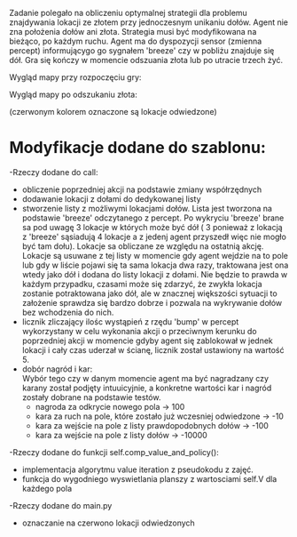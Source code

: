 
Zadanie polegało na obliczeniu optymalnej strategii dla problemu znajdywania lokacji ze złotem przy jednoczesnym unikaniu dołów. Agent nie zna położenia dołów ani złota. Strategia musi być modyfikowana na bieżąco, po każdym ruchu. Agent ma do dyspozycji sensor (zmienna percept) informującygo go sygnałem 'breeze' czy w pobliżu znajduje się dół. Gra się kończy w momencie odszuania złota lub po utracie trzech żyć.

Wygląd mapy przy rozpoczęciu gry:



Wygląd mapy po odszukaniu złota:


(czerwonym kolorem oznaczone są lokacje odwiedzone)

# Modyfikacje dodane do szablonu:
-Rzeczy dodane do call:
* obliczenie poprzedniej akcji na podstawie zmiany współrzędnych
* dodawanie lokacji z dołami do dedykowanej listy
* stworzenie listy z możliwymi lokacjami dołów. Lista jest tworzona na podstawie 'breeze' odczytanego z percept. Po wykryciu 'breeze' brane sa pod uwagę 3 lokacje w których może być dół ( 3 ponieważ z lokacją z 'breeze' sąsiadują 4 lokacje a z jedenj agent przyszedł więc nie mogło być tam dołu). Lokacje sa obliczane ze względu na ostatnią akcję. Lokacje są usuwane z tej listy w momencie gdy agent wejdzie na to pole lub gdy w liście pojawi się ta sama lokacja dwa razy, traktowana jest ona wtedy jako dół i dodana do listy lokacji z dołami. Nie będzie to prawda w każdym przypadku, czasami może się zdarzyć, że zwykła lokacja zostanie potraktowana jako dół, ale w znacznej większości sytuacji to założenie sprawdza się bardzo dobrze i pozwala na wykrywanie dołów bez wchodzenia do nich.
* licznik zliczający ilośc wystąpień z rzędu 'bump' w percept wykorzystany w celu wykonania akcji o przeciwnym kerunku do poprzedniej akcji w momencie gdyby agent się zablokował w jednek lokacji i cały czas uderzał w ścianę, licznik został ustawiony na wartość 5.
* dobór nagród i kar:  
 Wybór tego czy w danym momencie agent ma być nagradzany czy karany został podjęty intuuicyjnie, a konkretne wartości kar i nagród zostały dobrane na podstawie testów.
  * nagroda za odkrycie nowego pola -> 100
  * kara za ruch na pole, które zostało już wczesniej odwiedzone -> -10
  * kara za wejście na pole z listy prawdopodobnych dołów -> -100
  * kara za wejście na pole z listy dołów -> -10000

-Rzeczy dodane do funkcji self.comp_value_and_policy():
* implementacja algorytmu value iteration z pseudokodu z zajęć.
* funkcja do wygodniego wyswietlania planszy z wartosciami self.V dla każdego pola

-Rzeczy dodane do main.py
* oznaczanie na czerwono lokacji odwiedzonych
